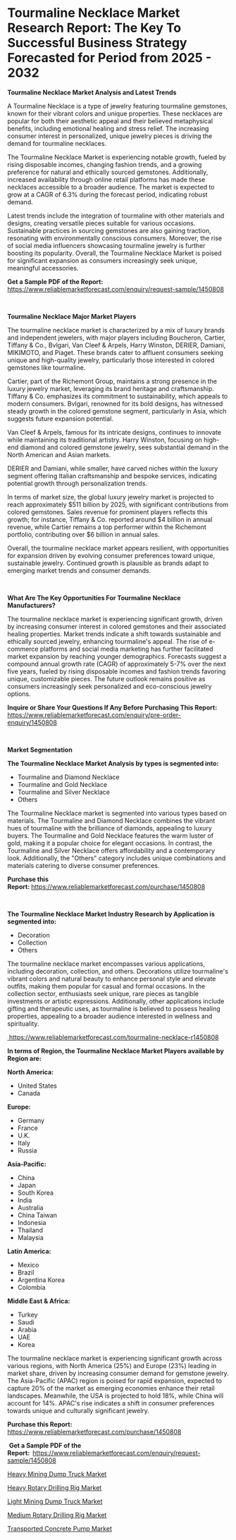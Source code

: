<p><h1>Tourmaline Necklace Market Research Report: The Key To Successful Business Strategy Forecasted for Period from 2025 - 2032</h1></p><p><strong>Tourmaline Necklace Market Analysis and Latest Trends</strong></p>
<p><p>A Tourmaline Necklace is a type of jewelry featuring tourmaline gemstones, known for their vibrant colors and unique properties. These necklaces are popular for both their aesthetic appeal and their believed metaphysical benefits, including emotional healing and stress relief. The increasing consumer interest in personalized, unique jewelry pieces is driving the demand for tourmaline necklaces.</p><p>The Tourmaline Necklace Market is experiencing notable growth, fueled by rising disposable incomes, changing fashion trends, and a growing preference for natural and ethically sourced gemstones. Additionally, increased availability through online retail platforms has made these necklaces accessible to a broader audience. The market is expected to grow at a CAGR of 6.3% during the forecast period, indicating robust demand.</p><p>Latest trends include the integration of tourmaline with other materials and designs, creating versatile pieces suitable for various occasions. Sustainable practices in sourcing gemstones are also gaining traction, resonating with environmentally conscious consumers. Moreover, the rise of social media influencers showcasing tourmaline jewelry is further boosting its popularity. Overall, the Tourmaline Necklace Market is poised for significant expansion as consumers increasingly seek unique, meaningful accessories.</p></p>
<p><strong>Get a Sample PDF of the Report:&nbsp;</strong> <a href="https://www.reliablemarketforecast.com/enquiry/request-sample/1450808?utm_campaign=3094&utm_medium=2&utm_source=Github&utm_content=ia&utm_term=04042025&utm_id=tourmaline-necklace">https://www.reliablemarketforecast.com/enquiry/request-sample/1450808</a></p>
<p>&nbsp;</p>
<p><strong>Tourmaline Necklace Major Market Players</strong></p>
<p><p>The tourmaline necklace market is characterized by a mix of luxury brands and independent jewelers, with major players including Boucheron, Cartier, Tiffany & Co., Bvlgari, Van Cleef & Arpels, Harry Winston, DERIER, Damiani, MIKIMOTO, and Piaget. These brands cater to affluent consumers seeking unique and high-quality jewelry, particularly those interested in colored gemstones like tourmaline.</p><p>Cartier, part of the Richemont Group, maintains a strong presence in the luxury jewelry market, leveraging its brand heritage and craftsmanship. Tiffany & Co. emphasizes its commitment to sustainability, which appeals to modern consumers. Bvlgari, renowned for its bold designs, has witnessed steady growth in the colored gemstone segment, particularly in Asia, which suggests future expansion potential.</p><p>Van Cleef & Arpels, famous for its intricate designs, continues to innovate while maintaining its traditional artistry. Harry Winston, focusing on high-end diamond and colored gemstone jewelry, sees substantial demand in the North American and Asian markets. </p><p>DERIER and Damiani, while smaller, have carved niches within the luxury segment offering Italian craftsmanship and bespoke services, indicating potential growth through personalization trends.</p><p>In terms of market size, the global luxury jewelry market is projected to reach approximately $511 billion by 2025, with significant contributions from colored gemstones. Sales revenue for prominent players reflects this growth; for instance, Tiffany & Co. reported around $4 billion in annual revenue, while Cartier remains a top performer within the Richemont portfolio, contributing over $6 billion in annual sales.</p><p>Overall, the tourmaline necklace market appears resilient, with opportunities for expansion driven by evolving consumer preferences toward unique, sustainable jewelry. Continued growth is plausible as brands adapt to emerging market trends and consumer demands.</p></p>
<p>&nbsp;</p>
<p><strong>What Are The Key Opportunities For Tourmaline Necklace Manufacturers?</strong></p>
<p><p>The tourmaline necklace market is experiencing significant growth, driven by increasing consumer interest in colored gemstones and their associated healing properties. Market trends indicate a shift towards sustainable and ethically sourced jewelry, enhancing tourmaline's appeal. The rise of e-commerce platforms and social media marketing has further facilitated market expansion by reaching younger demographics. Forecasts suggest a compound annual growth rate (CAGR) of approximately 5-7% over the next five years, fueled by rising disposable incomes and fashion trends favoring unique, customizable pieces. The future outlook remains positive as consumers increasingly seek personalized and eco-conscious jewelry options.</p></p>
<p><strong>Inquire or Share Your Questions If Any Before Purchasing This Report:</strong> <a href="https://www.reliablemarketforecast.com/enquiry/pre-order-enquiry/1450808?utm_campaign=3094&utm_medium=2&utm_source=Github&utm_content=ia&utm_term=04042025&utm_id=tourmaline-necklace">https://www.reliablemarketforecast.com/enquiry/pre-order-enquiry/1450808</a></p>
<p>&nbsp;</p>
<p><strong>Market Segmentation</strong></p>
<p><strong>The Tourmaline Necklace Market Analysis by types is segmented into:</strong></p>
<p><ul><li>Tourmaline and Diamond Necklace</li><li>Tourmaline and Gold Necklace</li><li>Tourmaline and Silver Necklace</li><li>Others</li></ul></p>
<p><p>The Tourmaline Necklace market is segmented into various types based on materials. The Tourmaline and Diamond Necklace combines the vibrant hues of tourmaline with the brilliance of diamonds, appealing to luxury buyers. The Tourmaline and Gold Necklace features the warm luster of gold, making it a popular choice for elegant occasions. In contrast, the Tourmaline and Silver Necklace offers affordability and a contemporary look. Additionally, the "Others" category includes unique combinations and materials catering to diverse consumer preferences.</p></p>
<p><strong>Purchase this Report:&nbsp;</strong><a href="https://www.reliablemarketforecast.com/purchase/1450808?utm_campaign=3094&utm_medium=2&utm_source=Github&utm_content=ia&utm_term=04042025&utm_id=tourmaline-necklace">https://www.reliablemarketforecast.com/purchase/1450808</a></p>
<p>&nbsp;</p>
<p><strong>The Tourmaline Necklace Market Industry Research by Application is segmented into:</strong></p>
<p><ul><li>Decoration</li><li>Collection</li><li>Others</li></ul></p>
<p><p>The tourmaline necklace market encompasses various applications, including decoration, collection, and others. Decorations utilize tourmaline's vibrant colors and natural beauty to enhance personal style and elevate outfits, making them popular for casual and formal occasions. In the collection sector, enthusiasts seek unique, rare pieces as tangible investments or artistic expressions. Additionally, other applications include gifting and therapeutic uses, as tourmaline is believed to possess healing properties, appealing to a broader audience interested in wellness and spirituality.</p></p>
<p><a href="https://www.reliablemarketforecast.com/tourmaline-necklace-r1450808?utm_campaign=3094&utm_medium=2&utm_source=Github&utm_content=ia&utm_term=04042025&utm_id=tourmaline-necklace">&nbsp;https://www.reliablemarketforecast.com/tourmaline-necklace-r1450808</a></p>
<p><strong>In terms of Region, the Tourmaline Necklace Market Players available by Region are:</strong></p>
<p>
    <p> <strong> North America: </strong>
        <ul>
            <li>United States</li>
            <li>Canada</li>
        </ul>
        </p> 
    <p> <strong> Europe: </strong>
        <ul>
            <li>Germany</li>
            <li>France</li>
            <li>U.K.</li>
            <li>Italy</li>
            <li>Russia</li>
        </ul>
        </p> 
    <p> <strong> Asia-Pacific: </strong>
        <ul>
            <li>China</li>
            <li>Japan</li>
            <li>South Korea</li>
            <li>India</li>
            <li>Australia</li>
            <li>China Taiwan</li>
            <li>Indonesia</li>
            <li>Thailand</li>
            <li>Malaysia</li>
        </ul>
        </p> 
    <p> <strong> Latin America: </strong>
        <ul>
            <li>Mexico</li>
            <li>Brazil</li>
            <li>Argentina Korea</li>
            <li>Colombia</li>
        </ul>
        </p> 
    <p> <strong> Middle East & Africa: </strong>
        <ul>
            <li>Turkey</li>
            <li>Saudi</li>
            <li>Arabia</li>
            <li>UAE</li>
            <li>Korea</li>
        </ul>
    </p>
    </p>
<p><p>The tourmaline necklace market is experiencing significant growth across various regions, with North America (25%) and Europe (23%) leading in market share, driven by increasing consumer demand for gemstone jewelry. The Asia-Pacific (APAC) region is poised for rapid expansion, expected to capture 20% of the market as emerging economies enhance their retail landscapes. Meanwhile, the USA is projected to hold 18%, while China will account for 14%. APAC's rise indicates a shift in consumer preferences towards unique and culturally significant jewelry.</p></p>
<p><strong>Purchase this Report: </strong><a href="https://www.reliablemarketforecast.com/purchase/1450808?utm_campaign=3094&utm_medium=2&utm_source=Github&utm_content=ia&utm_term=04042025&utm_id=tourmaline-necklace">https://www.reliablemarketforecast.com/purchase/1450808</a></p>
<p>&nbsp;<strong>Get a Sample PDF of the Report:&nbsp;&nbsp;</strong><a href="https://www.reliablemarketforecast.com/enquiry/request-sample/1450808?utm_campaign=3094&utm_medium=2&utm_source=Github&utm_content=ia&utm_term=04042025&utm_id=tourmaline-necklace">https://www.reliablemarketforecast.com/enquiry/request-sample/1450808</a></p>
<p><strong></strong></p>
<p><p><a href="https://www.linkedin.com/pulse/exploring-growth-opportunities-heavy-mining-dump-qacgc?utm_campaign=3094&utm_medium=2&utm_source=Github&utm_content=ia&utm_term=04042025&utm_id=tourmaline-necklace">Heavy Mining Dump Truck Market</a></p><p><a href="https://www.linkedin.com/pulse/comprehend-heavy-rotary-drilling-rig-market-size-growing-16nrc?utm_campaign=3094&utm_medium=2&utm_source=Github&utm_content=ia&utm_term=04042025&utm_id=tourmaline-necklace">Heavy Rotary Drilling Rig Market</a></p><p><a href="https://www.linkedin.com/pulse/light-mining-dump-truck-market-scopeexpected-see-significant-increase-t1tzc?utm_campaign=3094&utm_medium=2&utm_source=Github&utm_content=ia&utm_term=04042025&utm_id=tourmaline-necklace">Light Mining Dump Truck Market</a></p><p><a href="https://www.linkedin.com/pulse/medium-rotary-drilling-rig-market-size-growth-93-4r3wc?utm_campaign=3094&utm_medium=2&utm_source=Github&utm_content=ia&utm_term=04042025&utm_id=tourmaline-necklace">Medium Rotary Drilling Rig Market</a></p><p><a href="https://www.linkedin.com/pulse/transported-concrete-pump-market-global-regional-analysis-jmpkc?utm_campaign=3094&utm_medium=2&utm_source=Github&utm_content=ia&utm_term=04042025&utm_id=tourmaline-necklace">Transported Concrete Pump Market</a></p></p>